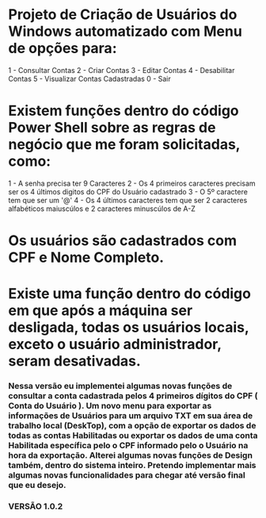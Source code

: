 # Projeto de Criação de Usuários do Windows automatizado com Menu de opções para: 

1 - Consultar Contas
2 - Criar Contas
3 - Editar Contas
4 - Desabilitar Contas
5 - Visualizar Contas Cadastradas
0 - Sair

# Existem funções dentro do código Power Shell sobre as regras de negócio que me foram solicitadas, como:

1 - A senha precisa ter 9 Caracteres
2 - Os 4 primeiros caracteres precisam ser os 4 últimos digitos do CPF do Usuário cadastrado
3 - O 5º caractere tem que ser um '@'
4 - Os 4 últimos caracteres tem que ser 2 caracteres alfabéticos maiuscúlos e 2 caracteres minuscúlos de A-Z 

# Os usuários são cadastrados com CPF e Nome Completo.
# Existe uma função dentro do código em que após a máquina ser desligada, todas os usuários locais, exceto o usuário administrador, seram desativadas.

### Nessa versão eu implementei algumas novas funções de consultar a conta cadastrada pelos 4 primeiros dígitos do CPF ( Conta do Usuário ). Um novo menu para exportar as informações de Usuários para um arquivo TXT em sua área de trabalho local (DeskTop), com a opção de exportar os dados de todas as contas Habilitadas ou exportar os dados de uma conta Habilitada específica pelo o CPF informado pelo o Usuário na hora da exportação. Alterei algumas novas funções de Design também, dentro do sistema inteiro. Pretendo implementar mais algumas novas funcionalidades para chegar até versão final que eu desejo.

### VERSÃO 1.0.2
